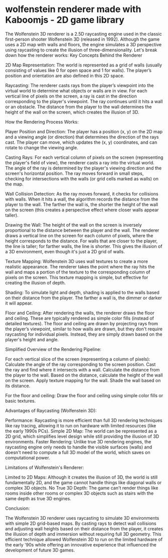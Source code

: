# wolfenstein renderer made with Kaboomjs - 2D game library

The Wolfenstein 3D renderer is a 2.5D raycasting engine used in the classic first-person shooter Wolfenstein 3D (released in 1992). Although the game uses a 2D map with walls and floors, the engine simulates a 3D perspective using raycasting to create the illusion of three-dimensionality. Let's break down how the renderer works:
Key Concepts Behind the Renderer

2D Map Representation:
        The world is represented as a grid of walls (usually consisting of values like 0 for open space and 1 for walls).
        The player’s position and orientation are also defined in this 2D space.

Raycasting:
        The renderer casts rays from the player’s viewpoint into the virtual world to determine what objects or walls are in view.
        For each vertical line of pixels on the screen, a ray is cast in the direction corresponding to the player's viewpoint.
        The ray continues until it hits a wall or an obstacle.
        The distance from the player to the wall determines the height of the wall on the screen, which creates the illusion of 3D.

How the Rendering Process Works:

Player Position and Direction:
        The player has a position (x, y) on the 2D map and a viewing angle (or direction) that determines the direction of the rays cast.
        The player can move, which updates the (x, y) coordinates, and can rotate to change the viewing angle.

Casting Rays:
        For each vertical column of pixels on the screen (representing the player's field of view), the renderer casts a ray into the virtual world.
        The angle of the ray is determined by the player's viewing direction and the screen's horizontal position.
        The ray moves forward in small steps, checking for intersections with the walls (or grid cells marked as walls) on the map.

Wall Collision Detection:
        As the ray moves forward, it checks for collisions with walls. When it hits a wall, the algorithm records the distance from the player to the wall.
        The farther the wall is, the shorter the height of the wall on the screen (this creates a perspective effect where closer walls appear taller).

Drawing the Wall:
        The height of the wall on the screen is inversely proportional to the distance between the player and the wall.
        The renderer draws a vertical line on the screen for each column of pixels, where the height corresponds to the distance.
        For walls that are closer to the player, the line is taller; for farther walls, the line is shorter.
        This gives the illusion of a 3D environment, even though it's just a 2D grid of walls.

Texture Mapping:
        Wolfenstein 3D uses wall textures to create a more realistic appearance. The renderer takes the point where the ray hits the wall and maps a portion of the texture to the corresponding column of pixels on the screen.
        This texture mapping is simple, but effective for creating the illusion of depth.

Shading:
        To simulate light and depth, shading is applied to the walls based on their distance from the player. The farther a wall is, the dimmer or darker it will appear.

Floor and Ceiling:
        After rendering the walls, the renderer draws the floor and ceiling. These are typically rendered as simple color fills (instead of detailed textures).
        The floor and ceiling are drawn by projecting rays from the player’s viewpoint, similar to how walls are drawn, but they don't require raycasting for individual pixels. Instead, they are simply drawn based on the player's height and angle.

Simplified Overview of the Rendering Pipeline:

For each vertical slice of the screen (representing a column of pixels):
        Calculate the angle of the ray corresponding to the screen position.
        Cast the ray and find where it intersects with a wall.
        Calculate the distance from the player to the wall.
        Based on the distance, calculate the height of the wall on the screen.
        Apply texture mapping for the wall.
        Shade the wall based on its distance.

For the floor and ceiling:
        Draw the floor and ceiling using simple color fills or basic textures.

Advantages of Raycasting (Wolfenstein 3D):

Performance: Raycasting is more efficient than full 3D rendering techniques like ray tracing, allowing it to run on hardware with limited resources (like the early 1990s PCs).
    Simple 2D Map: The world can be represented as a 2D grid, which simplifies level design while still providing the illusion of 3D environments.
    Faster Rendering: Unlike true 3D rendering engines, the raycasting engine only needs to handle the visible surfaces (walls) and doesn't need to compute a full 3D model of the world, which saves on computational power.

Limitations of Wolfenstein's Renderer:

Limited to 2D Maps: Although it creates the illusion of 3D, the world is still fundamentally 2D, and the game cannot handle things like diagonal walls or complex 3D objects.
    No True 3D Depth: The game can't render things like rooms inside other rooms or complex 3D objects such as stairs with the same depth as true 3D engines.

Conclusion:

The Wolfenstein 3D renderer uses raycasting to simulate 3D environments with simple 2D grid-based maps. By casting rays to detect wall collisions and adjusting wall heights based on their distance from the player, it creates the illusion of depth and immersion without requiring full 3D geometry. This efficient technique allowed Wolfenstein 3D to run on the limited hardware of the early '90s while offering an innovative experience that influenced the development of future 3D games.
